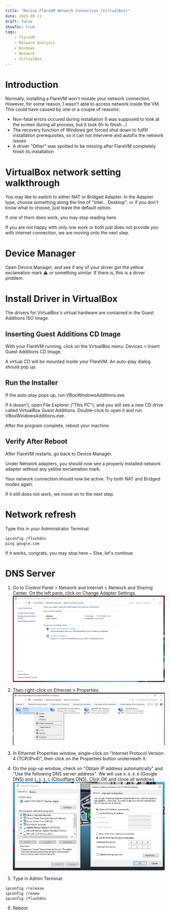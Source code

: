 ```yaml
---
title: "Revive FlareVM Network Connection (VirtualBox)"
date: 2025-09-11
draft: false
ShowToc: true
tags: 
    - FlareVM
    - Malware Analysis
    - Windows
    - Network
    - VirtualBox
---
```


# Introduction 
Normally, installing a FlareVM won't mutate your network connection. However, for some reason, I wasn't able to access network inside the VM. This could have caused by one or a couple of reasons: 
- Non-fatal errors occured during installation (I was supposed to look at the screen during all process, but it took 6h to finish...)
- The recovery function of Windows got forced shut down to fulfill installation prerequisites, so it can not intervene and autofix the network issues 
- A driver "Other" was spotted to be missing after FlareVM completely finish its installation

# VirtualBox network setting walkthrough
You may like to switch to either NAT or Bridged Adapter. In the Adapter type, choose something along the line of "Intel... Desktop", or if you don't know what to choose, just leave the default option. 

If one of them does work, you may stop reading here. 

If you are not happy with only one work or both just does not provide you with internet connection, we are moving onto the next step.

# Device Manager 
Open Device Manager, and see if any of your driver got the yellow exclamation mark ⚠️ or something similar. If there is, this is a driver problem. 

# Install Driver in VirtualBox

The drivers for VirtualBox's virtual hardware are contained in the Guest Additions ISO image.

## Inserting Guest Additions CD Image

With your FlareVM running, click on the VirtualBox menu: Devices > Insert Guest Additions CD Image.

A virtual CD will be mounted inside your FlareVM. An auto-play dialog should pop up.

## Run the Installer

If the auto-play pops up, run VBoxWindowsAdditions.exe

If it doesn't, open File Explorer ("This PC"), and you will see a new CD drive called VirtualBox Guest Additions. Double-click to open it and run VBoxWindowsAdditions.exe.

After the program complete, reboot your machine.

## Verify After Reboot

After FlareVM restarts, go back to Device Manager.

Under Network adapters, you should now see a properly installed network adapter without any yellow exclamation mark.

Your network connection should now be active. Try both NAT and Bridged modes again. 

If it still does not work, we move on to the next step.


# Network refresh
Type this in your Administrator Terminal: 
```
ipconfig /flushdns
ping google.com
```
If it works, congrats, you may stop here ~
Else, let's continue.

# DNS Server 
1. Go to Control Panel > Network and Internet > Network and Sharing Center. On the left pane, click on Change Adapter Settings.
![alt text](static/images/Change_adapter_settings.png)

2. Then right-click on Ethernet > Properties 
![alt text](static/images/Ethernet_prop.png)

3. In Ethernet Properties window, single-click on "Internet Protocol Version 4 (TCP/IPv4)", then click on the Properties button underneath it. 

4. On the pop-up window, check on "Obtain IP address automatically" and "Use the following DNS server address". We will use `8.8.8.8` (Google DNS) and `1.1.1.1` (Cloudflare DNS). Click OK and close all windows 
![alt text](static/images/props_and_config.png)

5. Type in Admin Terminal: 
```
ipconfig /release
ipconfig /renew
ipconfig /flushdns
```

6. Reboot


